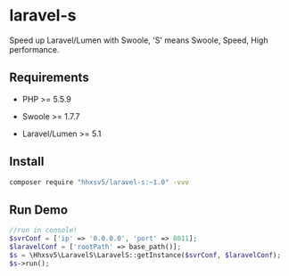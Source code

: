 # laravel-s
Speed up Laravel/Lumen with Swoole, 'S' means Swoole, Speed, High performance.

## Requirements

- PHP >= 5.5.9

- Swoole >= 1.7.7

- Laravel/Lumen >= 5.1

## Install

```Bash
composer require "hhxsv5/laravel-s:~1.0" -vvv
```

## Run Demo

```PHP
//run in console!
$svrConf = ['ip' => '0.0.0.0', 'port' => 8011];
$laravelConf = ['rootPath' => base_path()];
$s = \Hhxsv5\LaravelS\LaravelS::getInstance($svrConf, $laravelConf);
$s->run();
```